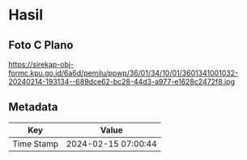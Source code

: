 # Hasil

## Foto C Plano

https://sirekap-obj-formc.kpu.go.id/6a6d/pemilu/ppwp/36/01/34/10/01/3601341001032-20240214-193134--689dce62-bc28-44d3-a977-e1628c2472f8.jpg


## Metadata

| Key        | Value               |
| ---------- | ------------------- |
| Time Stamp | 2024-02-15 07:00:44 |



